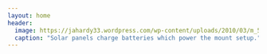 ```yaml
---
layout: home
header:
  image: https://jahardy33.wordpress.com/wp-content/uploads/2010/03/m_51.jpg
  caption: "Solar panels charge batteries which power the mount setup."
---
```

